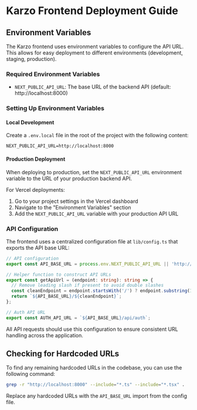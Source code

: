 # Karzo Frontend Deployment Guide

## Environment Variables

The Karzo frontend uses environment variables to configure the API URL. This allows for easy deployment to different environments (development, staging, production).

### Required Environment Variables

- `NEXT_PUBLIC_API_URL`: The base URL of the backend API (default: http://localhost:8000)

### Setting Up Environment Variables

#### Local Development

Create a `.env.local` file in the root of the project with the following content:

```
NEXT_PUBLIC_API_URL=http://localhost:8000
```

#### Production Deployment

When deploying to production, set the `NEXT_PUBLIC_API_URL` environment variable to the URL of your production backend API.

For Vercel deployments:
1. Go to your project settings in the Vercel dashboard
2. Navigate to the "Environment Variables" section
3. Add the `NEXT_PUBLIC_API_URL` variable with your production API URL

### API Configuration

The frontend uses a centralized configuration file at `lib/config.ts` that exports the API base URL:

```typescript
// API configuration
export const API_BASE_URL = process.env.NEXT_PUBLIC_API_URL || 'http://localhost:8000';

// Helper function to construct API URLs
export const getApiUrl = (endpoint: string): string => {
  // Remove leading slash if present to avoid double slashes
  const cleanEndpoint = endpoint.startsWith('/') ? endpoint.substring(1) : endpoint;
  return `${API_BASE_URL}/${cleanEndpoint}`;
};

// Auth API URL
export const AUTH_API_URL = `${API_BASE_URL}/api/auth`;
```

All API requests should use this configuration to ensure consistent URL handling across the application.

## Checking for Hardcoded URLs

To find any remaining hardcoded URLs in the codebase, you can use the following command:

```bash
grep -r "http://localhost:8000" --include="*.ts" --include="*.tsx" .
```

Replace any hardcoded URLs with the `API_BASE_URL` import from the config file.
